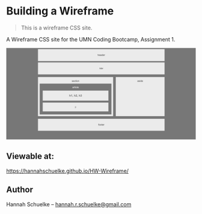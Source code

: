 # Building a Wireframe
> This is a wireframe CSS site.

A Wireframe CSS site for the UMN Coding Bootcamp, Assignment 1. 

![](wireframe-preview.png)

## Viewable at: 

https://hannahschuelke.github.io/HW-Wireframe/

## Author

Hannah Schuelke – hannah.r.schuelke@gmail.com